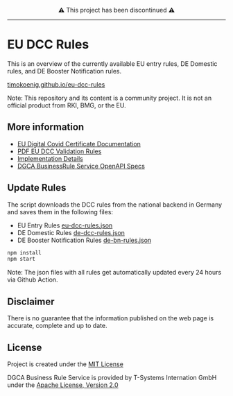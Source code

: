 <p align="center">⚠️ This project has been discontinued ⚠️</p>

---

# EU DCC Rules

This is an overview of the currently available EU entry rules, DE Domestic rules, and DE Booster Notification rules.

[timokoenig.github.io/eu-dcc-rules](https://timokoenig.github.io/eu-dcc-rules)

Note: This repository and its content is a community project. It is not an official product from RKI, BMG, or the EU.

## More information

- [EU Digital Covid Certificate Documentation](https://ec.europa.eu/info/live-work-travel-eu/coronavirus-response/safe-covid-19-vaccines-europeans/eu-digital-covid-certificate_en)
- [PDF EU DCC Validation Rules](https://ec.europa.eu/health/system/files/2021-06/eu-dcc_validation-rules_en_0.pdf)
- [Implementation Details](https://github.com/ehn-dcc-development/dgc-business-rules)
- [DGCA BusinessRule Service OpenAPI Specs](https://github.com/corona-warn-app/cwa-quicktest-onboarding/blob/master/api/dcc-rules-openAPI.json)

## Update Rules

The script downloads the DCC rules from the national backend in Germany and saves them in the following files:

- EU Entry Rules [eu-dcc-rules.json](./eu-dcc-rules.json)
- DE Domestic Rules [de-dcc-rules.json](./de-dcc-rules.json)
- DE Booster Notification Rules [de-bn-rules.json](./de-bn-rules.json)

```sh
npm install
npm start
```

Note: The json files with all rules get automatically updated every 24 hours via Github Action.

## Disclaimer

There is no guarantee that the information published on the web page is accurate, complete and up to date.

## License

Project is created under the [MIT License](./LICENSE)

DGCA Business Rule Service is provided by T-Systems Internation GmbH under the [Apache License, Version 2.0](https://www.apache.org/licenses/LICENSE-2.0)
